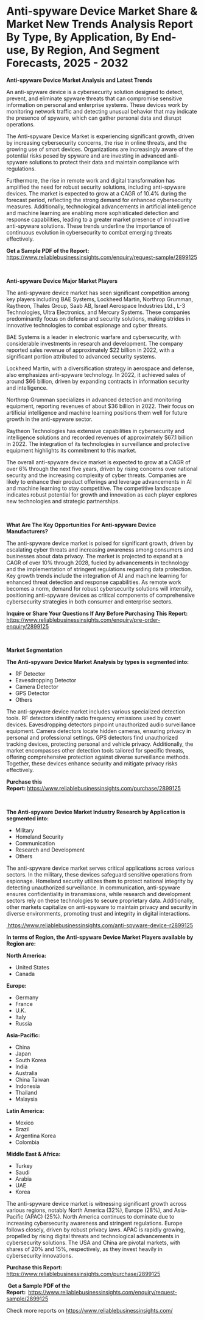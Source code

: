 <p><h1>Anti-spyware Device Market Share & Market New Trends Analysis Report By Type, By Application, By End-use, By Region, And Segment Forecasts, 2025 - 2032</h1></p><p><strong>Anti-spyware Device Market Analysis and Latest Trends</strong></p>
<p><p>An anti-spyware device is a cybersecurity solution designed to detect, prevent, and eliminate spyware threats that can compromise sensitive information on personal and enterprise systems. These devices work by monitoring network traffic and detecting unusual behavior that may indicate the presence of spyware, which can gather personal data and disrupt operations.</p><p>The Anti-spyware Device Market is experiencing significant growth, driven by increasing cybersecurity concerns, the rise in online threats, and the growing use of smart devices. Organizations are increasingly aware of the potential risks posed by spyware and are investing in advanced anti-spyware solutions to protect their data and maintain compliance with regulations. </p><p>Furthermore, the rise in remote work and digital transformation has amplified the need for robust security solutions, including anti-spyware devices. The market is expected to grow at a CAGR of 10.4% during the forecast period, reflecting the strong demand for enhanced cybersecurity measures. Additionally, technological advancements in artificial intelligence and machine learning are enabling more sophisticated detection and response capabilities, leading to a greater market presence of innovative anti-spyware solutions. These trends underline the importance of continuous evolution in cybersecurity to combat emerging threats effectively.</p></p>
<p><strong>Get a Sample PDF of the Report:&nbsp;</strong> <a href="https://www.reliablebusinessinsights.com/enquiry/request-sample/2899125?utm_campaign=2321&utm_medium=2&utm_source=Github&utm_content=ia&utm_term=15032025&utm_id=anti-spyware-device">https://www.reliablebusinessinsights.com/enquiry/request-sample/2899125</a></p>
<p>&nbsp;</p>
<p><strong>Anti-spyware Device Major Market Players</strong></p>
<p><p>The anti-spyware device market has seen significant competition among key players including BAE Systems, Lockheed Martin, Northrop Grumman, Raytheon, Thales Group, Saab AB, Israel Aerospace Industries Ltd., L-3 Technologies, Ultra Electronics, and Mercury Systems. These companies predominantly focus on defense and security solutions, making strides in innovative technologies to combat espionage and cyber threats.</p><p>BAE Systems is a leader in electronic warfare and cybersecurity, with considerable investments in research and development. The company reported sales revenue of approximately $22 billion in 2022, with a significant portion attributed to advanced security systems.</p><p>Lockheed Martin, with a diversification strategy in aerospace and defense, also emphasizes anti-spyware technology. In 2022, it achieved sales of around $66 billion, driven by expanding contracts in information security and intelligence.</p><p>Northrop Grumman specializes in advanced detection and monitoring equipment, reporting revenues of about $36 billion in 2022. Their focus on artificial intelligence and machine learning positions them well for future growth in the anti-spyware sector.</p><p>Raytheon Technologies has extensive capabilities in cybersecurity and intelligence solutions and recorded revenues of approximately $67.1 billion in 2022. The integration of its technologies in surveillance and protective equipment highlights its commitment to this market.</p><p>The overall anti-spyware device market is expected to grow at a CAGR of over 6% through the next five years, driven by rising concerns over national security and the increasing complexity of cyber threats. Companies are likely to enhance their product offerings and leverage advancements in AI and machine learning to stay competitive. The competitive landscape indicates robust potential for growth and innovation as each player explores new technologies and strategic partnerships.</p></p>
<p>&nbsp;</p>
<p><strong>What Are The Key Opportunities For Anti-spyware Device Manufacturers?</strong></p>
<p><p>The anti-spyware device market is poised for significant growth, driven by escalating cyber threats and increasing awareness among consumers and businesses about data privacy. The market is projected to expand at a CAGR of over 10% through 2028, fueled by advancements in technology and the implementation of stringent regulations regarding data protection. Key growth trends include the integration of AI and machine learning for enhanced threat detection and response capabilities. As remote work becomes a norm, demand for robust cybersecurity solutions will intensify, positioning anti-spyware devices as critical components of comprehensive cybersecurity strategies in both consumer and enterprise sectors.</p></p>
<p><strong>Inquire or Share Your Questions If Any Before Purchasing This Report:</strong> <a href="https://www.reliablebusinessinsights.com/enquiry/pre-order-enquiry/2899125?utm_campaign=2321&utm_medium=2&utm_source=Github&utm_content=ia&utm_term=15032025&utm_id=anti-spyware-device">https://www.reliablebusinessinsights.com/enquiry/pre-order-enquiry/2899125</a></p>
<p>&nbsp;</p>
<p><strong>Market Segmentation</strong></p>
<p><strong>The Anti-spyware Device Market Analysis by types is segmented into:</strong></p>
<p><ul><li>RF Detector</li><li>Eavesdropping Detector</li><li>Camera Detector</li><li>GPS Detector</li><li>Others</li></ul></p>
<p><p>The anti-spyware device market includes various specialized detection tools. RF detectors identify radio frequency emissions used by covert devices. Eavesdropping detectors pinpoint unauthorized audio surveillance equipment. Camera detectors locate hidden cameras, ensuring privacy in personal and professional settings. GPS detectors find unauthorized tracking devices, protecting personal and vehicle privacy. Additionally, the market encompasses other detection tools tailored for specific threats, offering comprehensive protection against diverse surveillance methods. Together, these devices enhance security and mitigate privacy risks effectively.</p></p>
<p><strong>Purchase this Report:&nbsp;</strong><a href="https://www.reliablebusinessinsights.com/purchase/2899125?utm_campaign=2321&utm_medium=2&utm_source=Github&utm_content=ia&utm_term=15032025&utm_id=anti-spyware-device">https://www.reliablebusinessinsights.com/purchase/2899125</a></p>
<p>&nbsp;</p>
<p><strong>The Anti-spyware Device Market Industry Research by Application is segmented into:</strong></p>
<p><ul><li>Military</li><li>Homeland Security</li><li>Communication</li><li>Research and Development</li><li>Others</li></ul></p>
<p><p>The anti-spyware device market serves critical applications across various sectors. In the military, these devices safeguard sensitive operations from espionage. Homeland security utilizes them to protect national integrity by detecting unauthorized surveillance. In communication, anti-spyware ensures confidentiality in transmissions, while research and development sectors rely on these technologies to secure proprietary data. Additionally, other markets capitalize on anti-spyware to maintain privacy and security in diverse environments, promoting trust and integrity in digital interactions.</p></p>
<p><a href="https://www.reliablebusinessinsights.com/anti-spyware-device-r2899125?utm_campaign=2321&utm_medium=2&utm_source=Github&utm_content=ia&utm_term=15032025&utm_id=anti-spyware-device">&nbsp;https://www.reliablebusinessinsights.com/anti-spyware-device-r2899125</a></p>
<p><strong>In terms of Region, the Anti-spyware Device Market Players available by Region are:</strong></p>
<p>
    <p> <strong> North America: </strong>
        <ul>
            <li>United States</li>
            <li>Canada</li>
        </ul>
        </p> 
    <p> <strong> Europe: </strong>
        <ul>
            <li>Germany</li>
            <li>France</li>
            <li>U.K.</li>
            <li>Italy</li>
            <li>Russia</li>
        </ul>
        </p> 
    <p> <strong> Asia-Pacific: </strong>
        <ul>
            <li>China</li>
            <li>Japan</li>
            <li>South Korea</li>
            <li>India</li>
            <li>Australia</li>
            <li>China Taiwan</li>
            <li>Indonesia</li>
            <li>Thailand</li>
            <li>Malaysia</li>
        </ul>
        </p> 
    <p> <strong> Latin America: </strong>
        <ul>
            <li>Mexico</li>
            <li>Brazil</li>
            <li>Argentina Korea</li>
            <li>Colombia</li>
        </ul>
        </p> 
    <p> <strong> Middle East & Africa: </strong>
        <ul>
            <li>Turkey</li>
            <li>Saudi</li>
            <li>Arabia</li>
            <li>UAE</li>
            <li>Korea</li>
        </ul>
    </p>
    </p>
<p><p>The anti-spyware device market is witnessing significant growth across various regions, notably North America (32%), Europe (28%), and Asia-Pacific (APAC) (25%). North America continues to dominate due to increasing cybersecurity awareness and stringent regulations. Europe follows closely, driven by robust privacy laws. APAC is rapidly growing, propelled by rising digital threats and technological advancements in cybersecurity solutions. The USA and China are pivotal markets, with shares of 20% and 15%, respectively, as they invest heavily in cybersecurity innovations.</p></p>
<p><strong>Purchase this Report: </strong><a href="https://www.reliablebusinessinsights.com/purchase/2899125?utm_campaign=2321&utm_medium=2&utm_source=Github&utm_content=ia&utm_term=15032025&utm_id=anti-spyware-device">https://www.reliablebusinessinsights.com/purchase/2899125</a></p>
<p>&nbsp;<strong>Get a Sample PDF of the Report:&nbsp;&nbsp;</strong><a href="https://www.reliablebusinessinsights.com/enquiry/request-sample/2899125?utm_campaign=2321&utm_medium=2&utm_source=Github&utm_content=ia&utm_term=15032025&utm_id=anti-spyware-device">https://www.reliablebusinessinsights.com/enquiry/request-sample/2899125</a></p>
<p><strong></strong></p>
<p>Check more reports on <a href="https://www.reliablebusinessinsights.com/?utm_campaign=2321&utm_medium=2&utm_source=Github&utm_content=ia&utm_term=15032025&utm_id=anti-spyware-device">https://www.reliablebusinessinsights.com/</a></p>